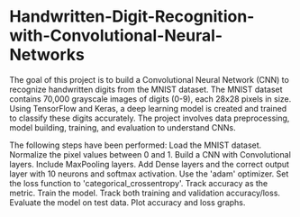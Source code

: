 # Handwritten-Digit-Recognition-with-Convolutional-Neural-Networks
The goal of this project is to build a Convolutional Neural Network (CNN) to recognize handwritten digits from the MNIST dataset. The MNIST dataset contains 70,000 grayscale images of digits (0-9), each 28x28 pixels in size. Using TensorFlow and Keras, a deep learning model is created and trained  to classify these digits accurately. The project involves data preprocessing, model building, training, and evaluation to understand CNNs.

The following steps have been performed:
Load the MNIST dataset.
Normalize the pixel values between 0 and 1.
Build a CNN with Convolutional layers.
Include MaxPooling layers.
Add Dense layers and the correct output layer with 10 neurons and softmax activation.
Use the 'adam' optimizer.
Set the loss function to 'categorical_crossentropy'.
Track accuracy as the metric.
Train the model.
Track both training and validation accuracy/loss.
Evaluate the model on test data.
Plot accuracy and loss graphs.

